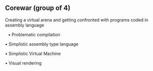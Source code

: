 <h2>Corewar (group of 4)</h2> 
                                           
<p>Creating a virtual arena and getting confronted with programs coded in assembly language<p>
<p style="margin-left:10px;"> • Problematic compilation </p>
<p> • Simplistic assembly type language</p>
<p> • Simplistic Virtual Machine</p>
<p> • Visual rendering</p>
